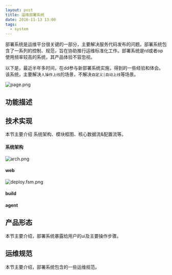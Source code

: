 ```yaml
---
layout: post
title: 运维部署系统
date: 2016-11-13 13:00
tags:
  - system
---
```


部署系统是运维平台很关键的一部分，主要解决服务代码发布的问题。部署系统包含了一系列的控制、规范，旨在协助推行运维标准化工作。部署系统是rd或者op使用频率较高的系统，其产品体验不容忽视。

以下是，最近半年多时间，在dd参与新部署系统实施，得到的一些经验和体会。该系统，主要解决`人操作上线`的场景，不解决`自定义|自动上线`等场景。

![page.png](https://raw.githubusercontent.com/niean/niean.github.io/master/images/20161113/page.jpg)

## 功能描述


## 技术实现
本节主要介绍 系统架构、模块框图、核心数据流&配置流等。

#### 系统架构
![arch.png](https://raw.githubusercontent.com/niean/niean.github.io/master/images/20161113/arch.png)

#### web
![deploy.fsm.png](https://raw.githubusercontent.com/niean/niean.github.io/master/images/20161113/deploy.fsm.png)

#### build


#### agent



## 产品形态
本节主要介绍，部署系统暴露给用户的ui及主要操作步骤。


## 运维规范
本节主要介绍，部署系统包含的一些运维规范。
